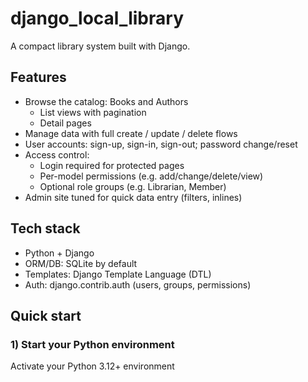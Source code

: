# django_local_library
A compact library system built with Django.

## Features
- Browse the catalog: Books and Authors
  - List views with pagination
  - Detail pages
- Manage data with full create / update / delete flows
- User accounts: sign-up, sign-in, sign-out; password change/reset
- Access control:
  - Login required for protected pages
  - Per-model permissions (e.g. add/change/delete/view)
  - Optional role groups (e.g. Librarian, Member)
- Admin site tuned for quick data entry (filters, inlines)

## Tech stack
- Python + Django
- ORM/DB: SQLite by default
- Templates: Django Template Language (DTL)
- Auth: django.contrib.auth (users, groups, permissions)

## Quick start
### 1) Start your Python environment
Activate your Python 3.12+ environment
